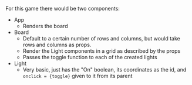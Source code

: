 For this game there would be two components:
- App
    - Renders the board
- Board
    - Default to a certain number of rows and columns, but would take rows and columns as props.
    - Render the Light components in a grid as described by the props
    - Passes the toggle function to each of the created lights
- Light
    - Very basic, just has the "On" boolean, its coordinates as the id, and `onclick = {toggle}` given to it from its parent